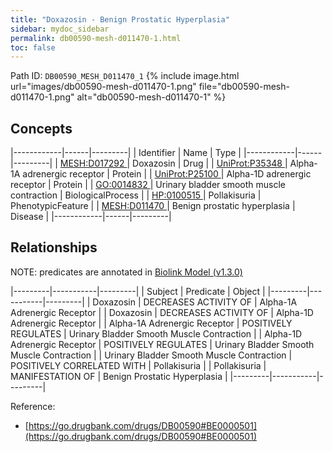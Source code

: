 ```yaml
---
title: "Doxazosin - Benign Prostatic Hyperplasia"
sidebar: mydoc_sidebar
permalink: db00590-mesh-d011470-1.html
toc: false 
---
```



Path ID: `DB00590_MESH_D011470_1`
{% include image.html url="images/db00590-mesh-d011470-1.png" file="db00590-mesh-d011470-1.png" alt="db00590-mesh-d011470-1" %}

## Concepts

|------------|------|---------|
| Identifier | Name | Type    |
|------------|------|---------|
| <a href="https://identifiers.org/MESH:D017292">MESH:D017292 </a> | Doxazosin | Drug |
| <a href="https://identifiers.org/UniProt:P35348">UniProt:P35348 </a> | Alpha-1A adrenergic receptor | Protein |
| <a href="https://identifiers.org/UniProt:P25100">UniProt:P25100 </a> | Alpha-1D adrenergic receptor | Protein |
| <a href="https://identifiers.org/GO:0014832">GO:0014832 </a> | Urinary bladder smooth muscle contraction | BiologicalProcess |
| <a href="https://identifiers.org/HP:0100515">HP:0100515 </a> | Pollakisuria | PhenotypicFeature |
| <a href="https://identifiers.org/MESH:D011470">MESH:D011470 </a> | Benign prostatic hyperplasia | Disease |
|------------|------|---------|

## Relationships


NOTE: predicates are annotated in <a href="https://github.com/biolink/biolink-model/releases/tag/v1.3.0">Biolink Model (v1.3.0)</a>

|---------|-----------|---------|
| Subject | Predicate | Object  |
|---------|-----------|---------|
| Doxazosin | DECREASES ACTIVITY OF | Alpha-1A Adrenergic Receptor |
| Doxazosin | DECREASES ACTIVITY OF | Alpha-1D Adrenergic Receptor |
| Alpha-1A Adrenergic Receptor | POSITIVELY REGULATES | Urinary Bladder Smooth Muscle Contraction |
| Alpha-1D Adrenergic Receptor | POSITIVELY REGULATES | Urinary Bladder Smooth Muscle Contraction |
| Urinary Bladder Smooth Muscle Contraction | POSITIVELY CORRELATED WITH | Pollakisuria |
| Pollakisuria | MANIFESTATION OF | Benign Prostatic Hyperplasia |
|---------|-----------|---------|

Reference: 
  - [https://go.drugbank.com/drugs/DB00590#BE0000501](https://go.drugbank.com/drugs/DB00590#BE0000501)
